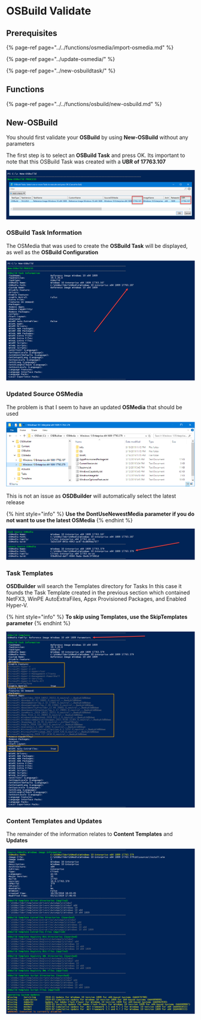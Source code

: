 # OSBuild Validate

## Prerequisites

{% page-ref page="../../functions/osmedia/import-osmedia.md" %}

{% page-ref page="../update-osmedia/" %}

{% page-ref page="../new-osbuildtask/" %}

## Functions

{% page-ref page="../../functions/osbuild/new-osbuild.md" %}

## New-OSBuild

You should first validate your **OSBuild** by using **New-OSBuild** without any parameters

The first step is to select an **OSBuild Task** and press OK.  Its important to note that this OSBuild Task was created with a **UBR of 17763.107**

![](../../../../.gitbook/assets/image%20%28170%29.png)

### OSBuild Task Information

The OSMedia that was used to create the **OSBuild Task** will be displayed, as well as the **OSBuild Configuration**

![](../../../../.gitbook/assets/image%20%2859%29.png)

### Updated Source OSMedia

The problem is that I seem to have an updated **OSMedia** that should be used

![](../../../../.gitbook/assets/image%20%28169%29.png)

This is not an issue as **OSDBuilder** will automatically select the latest release

{% hint style="info" %}
**Use the DontUseNewestMedia parameter if you do not want to use the latest OSMedia**
{% endhint %}

![](../../../../.gitbook/assets/image%20%28104%29.png)

### Task Templates

**OSDBuilder** will search the Templates directory for Tasks  In this case it founds the Task Template created in the previous section which contained NetFX3, WinPE AutoExtraFiles, Appx Provisioned Packages, and Enabled Hyper-V.  

{% hint style="info" %}
**To skip using Templates, use the SkipTemplates parameter**
{% endhint %}

![](../../../../.gitbook/assets/image.png)

### Content Templates and Updates

The remainder of the information relates to **Content Templates** and **Updates**

![](../../../../.gitbook/assets/image%20%28111%29.png)

